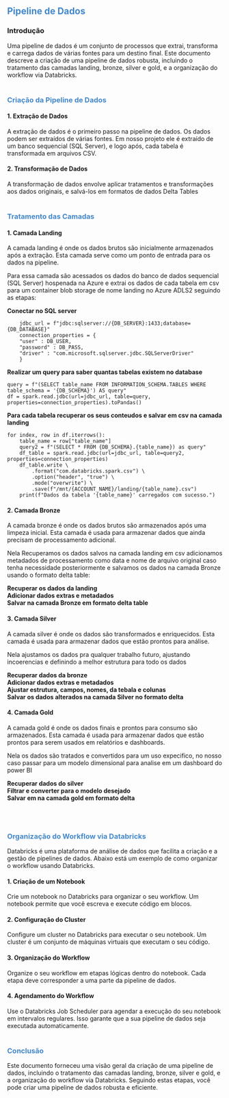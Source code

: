 ## <span style="color: #48c;">**Pipeline de Dados**</span>

### **Introdução**

Uma pipeline de dados é um conjunto de processos que extrai, transforma e carrega dados de várias fontes para um destino final. Este documento descreve a criação de uma pipeline de dados robusta, incluindo o tratamento das camadas landing, bronze, silver e gold, e a organização do workflow via Databricks. <br><br>



### <span style="color: #48c;">**Criação da Pipeline de Dados**</span>

#### **1. Extração de Dados**

A extração de dados é o primeiro passo na pipeline de dados. Os dados podem ser extraídos de várias fontes. Em nosso projeto ele é extraído de um banco sequencial (SQL Server), e logo após, cada tabela é transformada em arquivos CSV.


#### **2. Transformação de Dados**

A transformação de dados envolve aplicar tratamentos e transformações aos dados originais, e salvá-los em formatos de dados Delta Tables<br><br>



### <span style="color: #48c;">**Tratamento das Camadas**</span>

#### **1. Camada Landing**

A camada landing é onde os dados brutos são inicialmente armazenados após a extração. Esta camada serve como um ponto de entrada para os dados na pipeline.

Para essa camada são acessados os dados do banco de dados sequencial (SQL Server) hospenada na Azure e extrai os dados de cada tabela em csv para um container blob storage de nome landing no Azure ADLS2 seguindo as etapas:

**Conectar no SQL server**
```
    jdbc_url = f"jdbc:sqlserver://{DB_SERVER}:1433;database={DB_DATABASE}"
    connection_properties = {
    "user" : DB_USER,
    "password" : DB_PASS,
    "driver" : "com.microsoft.sqlserver.jdbc.SQLServerDriver"
    }
```

**Realizar um query para saber quantas tabelas existem no database**
```
query = f"(SELECT table_name FROM INFORMATION_SCHEMA.TABLES WHERE table_schema = '{DB_SCHEMA}') AS query"
df = spark.read.jdbc(url=jdbc_url, table=query, properties=connection_properties).toPandas()
```

**Para cada tabela recuperar os seus conteudos e salvar em csv na camada landing**
```
for index, row in df.iterrows():
    table_name = row["table_name"]
    query2 = f"(SELECT * FROM {DB_SCHEMA}.{table_name}) as query"
    df_table = spark.read.jdbc(url=jdbc_url, table=query2, properties=connection_properties) 
    df_table.write \
        .format("com.databricks.spark.csv") \
        .option("header", "true") \
        .mode("overwrite") \
        .save(f"/mnt/{ACCOUNT_NAME}/landing/{table_name}.csv")
    print(f"Dados da tabela '{table_name}' carregados com sucesso.")
```



#### **2. Camada Bronze**

A camada bronze é onde os dados brutos são armazenados após uma limpeza inicial. Esta camada é usada para armazenar dados que ainda precisam de processamento adicional.

Nela Recuperamos os dados salvos na camada landing em csv adicionamos metadados de processamento como data e nome de arquivo original caso tenha necessidade posteriormente e salvamos os dados na camada Bronze usando o formato delta table:

**Recuperar os dados da landing**   
**Adicionar dados extras e metadados**  
**Salvar na camada Bronze em formato delta table**  

#### **3. Camada Silver**

A camada silver é onde os dados são transformados e enriquecidos. Esta camada é usada para armazenar dados que estão prontos para análise.

Nela ajustamos os dados pra qualquer trabalho futuro, ajustando incoerencias e definindo a melhor estrutura para todo os dados

**Recuperar dados da bronze**   
**Adicionar dados extras e metadados**  
**Ajustar estrutura, campos, nomes, da tebala e colunas**   
**Salvar os dados alterados na camada Silver no formato delta** 


#### **4. Camada Gold**

A camada gold é onde os dados finais e prontos para consumo são armazenados. Esta camada é usada para armazenar dados que estão prontos para serem usados em relatórios e dashboards. 

Nela os dados são tratados e convertidos para um uso expecifico, no nosso caso passar para um modelo dimensional para analise em um dashboard do power BI

**Recuperar dados do silver**   
**Filtrar e converter para o modelo desejado**  
**Salvar em na camada gold em formato delta**   

<br><br>



### <span style="color: #48c;">**Organização do Workflow via Databricks**</span>

Databricks é uma plataforma de análise de dados que facilita a criação e a gestão de pipelines de dados. Abaixo está um exemplo de como organizar o workflow usando Databricks.

#### **1. Criação de um Notebook**

Crie um notebook no Databricks para organizar o seu workflow. Um notebook permite que você escreva e execute código em blocos.


#### **2. Configuração do Cluster**

Configure um cluster no Databricks para executar o seu notebook. Um cluster é um conjunto de máquinas virtuais que executam o seu código.


#### **3. Organização do Workflow**

Organize o seu workflow em etapas lógicas dentro do notebook. Cada etapa deve corresponder a uma parte da pipeline de dados.


#### **4. Agendamento do Workflow**

Use o Databricks Job Scheduler para agendar a execução do seu notebook em intervalos regulares. Isso garante que a sua pipeline de dados seja executada automaticamente. <br><br>



### <span style="color: #48c;">**Conclusão**</span>

Este documento forneceu uma visão geral da criação de uma pipeline de dados, incluindo o tratamento das camadas landing, bronze, silver e gold, e a organização do workflow via Databricks. Seguindo estas etapas, você pode criar uma pipeline de dados robusta e eficiente.